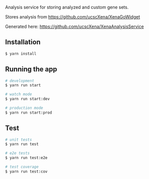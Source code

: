

Analysis service for storing analyzed and custom gene sets. 

Stores analysis from https://github.com/ucscXena/XenaGoWidget 

Generated here: https://github.com/ucscXena/XenaAnalysisService



## Installation
 
 ```bash
 $ yarn install
 ```
 
 ## Running the app
 
 ```bash
 # development
 $ yarn run start
 
 # watch mode
 $ yarn run start:dev
 
 # production mode
 $ yarn run start:prod
 ```
 
 ## Test
 
 ```bash
 # unit tests
 $ yarn run test
 
 # e2e tests
 $ yarn run test:e2e
 
 # test coverage
 $ yarn run test:cov
 ```


